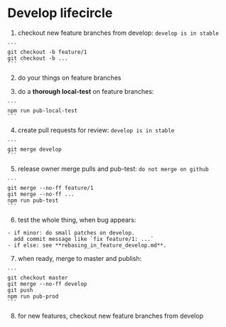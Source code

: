 # Develop lifecircle


  1. checkout new feature branches from develop:
    `develop is in stable`

    ```
    git checkout -b feature/1
    git checkout -b ...
    ```

  2. do your things on feature branches

  3. do a **thorough local-test** on feature branches:

    ```
    npm run pub-local-test
    ```

  4. create pull requests for review:
    `develop is in stable`

    ```
    git merge develop
    ```

  5. release owner merge pulls and pub-test:
    `do not merge on github`

    ```
    git merge --no-ff feature/1
    git merge --no-ff ...
    npm run pub-test
    ```

  6. test the whole thing, when bug appears:

    - if minor: do small patches on develop.
      add commit message like `fix feature/1: ...`
    - if else: see **rebasing_in_feature_develop.md**.

  7. when ready, merge to master and publish:

    ```
    git checkout master
    git merge --no-ff develop
    git push
    npm run pub-prod
    ```

  8. for new features, checkout new feature branches from develop

